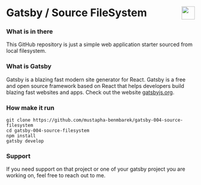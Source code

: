 # Gatsby / Source FileSystem <img valign="bottom" align="right" height="35px" widht="35px" src="https://www.gatsbyjs.org/gatsby-monogram.svg" />


### What is in there
This GitHub repository is just a simple web application starter sourced from local filesystem.


### What is Gatsby
Gatsby is a blazing fast modern site generator for React. Gatsby is a free and open source framework based on React that helps developers build blazing fast websites and apps. Check out the website [gatsbyjs.org](https://gatsbyjs.org).


### How make it run
```
git clone https://github.com/mustapha-benmbarek/gatsby-004-source-filesystem
cd gatsby-004-source-filesystem
npm install 
gatsby develop
```

### Support
If you need support on that project or one of your gatsby project you are working on, feel free to reach out to me.
